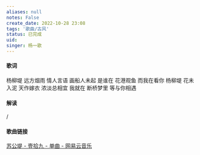 ```yaml
---
aliases: null
notes: False
create_date: 2022-10-28 23:08
tags: '歌曲/古风'
status: 已完成
uid: 
singer: 杨一歌
---
```


#### 歌词
杨柳堤 远方烟雨
情人言语 画船人未起
是谁在 花港观鱼
而我在看你
杨柳堤 花未入泥
天作嫁衣 浓淡总相宜
我就在 断桥梦里
等与你相遇

#### 解读
/

#### 歌曲链接

[苏公堤 - 壹拾九 - 单曲 - 网易云音乐](https://music.163.com/song?id=1926622898)

